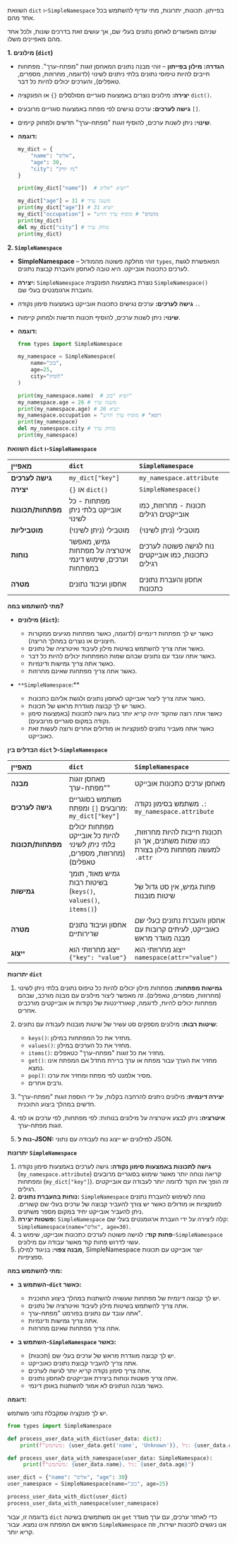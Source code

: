השוואת `dict` ו-`SimpleNamespace` בפייתון. תכונות, יתרונות, מתי עדיף להשתמש בכל אחד מהם.


שניהם מאפשרים לאחסן נתונים בעלי שם, אך עושים זאת בדרכים שונות, ולכל אחד מהם מאפיינים משלו.

**1. מילונים (`dict`)**

*   **הגדרה:** **מילון בפייתון** – זוהי מבנה נתונים המאחסן זוגות "מפתח-ערך". מפתחות חייבים להיות טיפוסי נתונים בלתי ניתנים לשינוי (לדוגמה, מחרוזות, מספרים, טאפלים), והערכים יכולים להיות כל דבר.
*   **יצירה:** מילונים נוצרים באמצעות סוגריים מסולסלים `{}` או הפונקציה `dict()`.
*   **גישה לערכים:** ערכים נגישים לפי מפתח באמצעות סוגריים מרובעים `[]`.
*   **שינוי:** ניתן לשנות ערכים, להוסיף זוגות "מפתח-ערך" חדשים ולמחוק קיימים.
*   **דוגמה:**

    ```python
    my_dict = {
        "name": "אליס",
        "age": 30,
        "city": "ניו יורק"
    }

    print(my_dict["name"])  # יוציא "אליס"

    my_dict["age"] = 31 # משנה ערך
    print(my_dict["age"]) # יוציא 31
    my_dict["occupation"] = "מהנדס" # מוסיף ערך חדש
    print(my_dict)
    del my_dict["city"] # מוחק ערך
    print(my_dict)
    ```

**2. `SimpleNamespace`**

*   **SimpleNamespace** – זוהי מחלקה פשוטה מהמודול `types`, המאפשרת לגשת לערכים כתכונות אובייקט. היא טובה לאחסון והעברת קבוצת נתונים.
*   **יצירה:** `SimpleNamespace` נוצרת באמצעות הפונקציה `SimpleNamespace()` והעברת ארגומנטים בעלי שם.
*   **גישה לערכים:** ערכים נגישים כתכונות אובייקט באמצעות סימון נקודה `.`.
*   **שינוי:** ניתן לשנות ערכים, להוסיף תכונות חדשות ולמחוק קיימות.
*   **דוגמה:**

    ```python
    from types import SimpleNamespace

    my_namespace = SimpleNamespace(
        name="בוב",
        age=25,
        city="לונדון"
    )

    print(my_namespace.name)  # יוציא "בוב"
    my_namespace.age = 26 # משנה ערך
    print(my_namespace.age) # יוציא 26
    my_namespace.occupation = "רופא" # מוסיף ערך חדש
    print(my_namespace)
    del my_namespace.city # מוחק ערך
    print(my_namespace)
    ```

**השוואת `dict` ו-`SimpleNamespace`**

| מאפיין        | `dict`                             | `SimpleNamespace`                      |
| :-------------------- | :--------------------------------- | :------------------------------------- |
| **גישה לערכים** | `my_dict["key"]`                   | `my_namespace.attribute`             |
| **יצירה**          | `{}` או `dict()`                   | `SimpleNamespace()`                   |
| **מפתחות/תכונות**    | מפתחות - כל אובייקט בלתי ניתן לשינוי | תכונות - מחרוזות, כמו אובייקטים רגילים     |
| **מוטביליות**    | מוטבילי (ניתן לשינוי)            | מוטבילי (ניתן לשינוי)             |
| **נוחות** |  גמיש, מאפשר איטרציה על מפתחות וערכים, שימוש דינמי במפתחות        |  נוח לגישה פשוטה לערכים כתכונות, כמו אובייקטים רגילים                    |
| **מטרה**    | אחסון ועיבוד נתונים        | אחסון והעברת נתונים כתכונות |

**מתי להשתמש במה?**

*   **מילונים (`dict`):**
    *   כאשר יש לך מפתחות דינמיים (לדוגמה, כאשר מפתחות מגיעים ממקורות חיצוניים או נוצרים במהלך הריצה).
    *   כאשר אתה צריך להשתמש בשיטות מילון לעיבוד ואיטרציה של נתונים.
    *   כאשר אתה עובד עם נתונים שבהם שמות המפתחות יכולים להיות כל דבר.
    *   כאשר אתה צריך גמישות ודינמיות.
    *   כאשר אתה צריך מפתחות שאינם מחרוזות.

*   `**SimpleNamespace`:**
    *   כאשר אתה צריך ליצור אובייקט לאחסון נתונים ולגשת אליהם כתכונות.
    *   כאשר יש לך קבוצה מוגדרת מראש של תכונות.
    *   כאשר אתה רוצה שהקוד יהיה קריא יותר בעת גישה לתכונות (באמצעות סימון נקודה במקום סוגריים מרובעים).
    *   כאשר אתה מעביר נתונים לפונקציות או מודולים אחרים ורוצה לעשות זאת כאובייקט.



**הבדלים בין `dict` ל-`SimpleNamespace`**

| מאפיין        | `dict`                                                                    | `SimpleNamespace`                                                                                             |
| :-------------------- | :-------------------------------------------------------------------------- | :------------------------------------------------------------------------------------------------------------ |
| **מבנה**         | מאחסן זוגות "מפתח-ערך"                                                 | מאחסן ערכים כתכונות אובייקט                                                                         |
| **גישה לערכים** | משתמש בסוגריים מרובעים `[]` ומפתח: `my_dict["key"]`                 | משתמש בסימון נקודה `.`: `my_namespace.attribute`                                                     |
| **מפתחות/תכונות**    | מפתחות יכולים להיות כל אובייקט *בלתי ניתן לשינוי* (מחרוזות, מספרים, טאפלים)    | תכונות חייבות להיות מחרוזות, כמו שמות משתנים, אך הן למעשה מפתחות מילון בצורת `.attr` |
| **גמישות**          | גמיש מאוד, תומך בשיטות רבות (`keys()`, `values()`, `items()`) | פחות גמיש, אין סט גדול של שיטות מובנות                                                          |
| **מטרה**     | אחסון ועיבוד נתונים שרירותיים                                   | אחסון והעברת נתונים *בעלי שם* כאובייקט, לעיתים קרובות עם מבנה מוגדר מראש                 |
| **ייצוג**        | ייצוג מחרוזתי הוא `{"key": "value"}`   | ייצוג מחרוזתי הוא  `namespace(attr="value")`                        |

**יתרונות `dict`**

1.  **גמישות מפתחות:** מפתחות מילון יכולים להיות כל טיפוס נתונים בלתי ניתן לשינוי (מחרוזות, מספרים, טאפלים). זה מאפשר ליצור מילונים עם מבנה מורכב, שבהם מפתחות יכולים להיות, לדוגמה, קואורדינטות של נקודות או אובייקטים מורכבים אחרים.

2.  **שיטות רבות:** מילונים מספקים סט עשיר של שיטות מובנות לעבודה עם נתונים:
    *   `keys()`: מחזיר את כל המפתחות במילון.
    *   `values()`: מחזיר את כל הערכים במילון.
    *   `items()`: מחזיר את כל זוגות "מפתח-ערך" כטאפלים.
    *   `get()`: מחזיר את הערך עבור מפתח או ערך ברירת מחדל אם המפתח אינו נמצא.
    *   `pop()`: מסיר אלמנט לפי מפתח ומחזיר את ערכו.
    *   ורבים אחרים.

3.  **יצירה דינמית:** מילונים ניתנים להרחבה בקלות, על ידי הוספת זוגות "מפתח-ערך" חדשים במהלך ביצוע התוכנית.

4.  **איטרציה:** ניתן לבצע איטרציה על מילונים בנוחות: לפי מפתחות, לפי ערכים או לפי זוגות מפתח-ערך.
5.  **נוח ל-JSON:** למילונים יש ייצוג נוח לעבודה עם נתוני JSON.

**יתרונות `SimpleNamespace`**

1.  **גישה לתכונות באמצעות סימון נקודה:** גישה לערכים באמצעות סימון נקודה (`my_namespace.attribute`) קריאה ונוחה יותר מאשר שימוש בסוגריים מרובעים ומפתחות (`my_dict["key"]`). זה הופך את הקוד לדומה יותר לעבודה עם אובייקטים רגילים.
2.  **נוחות בהעברת נתונים:** `SimpleNamespace` נוחה לשימוש להעברת נתונים לפונקציות או מודולים כאשר יש צורך להעביר קבוצה של ערכים בעלי שם קשורים. ניתן להעביר אובייקט יחיד במקום מספר משתנים.
3.  **פשטות יצירה:** `SimpleNamespace` קלה ליצירה על ידי העברת ארגומנטים בעלי שם: `SimpleNamespace(name="אליס", age=30)`.
4.  **פחות קוד:** לגישה פשוטה לערכים כתכונות אובייקט, שימוש ב-`SimpleNamespace` עשוי לדרוש פחות קוד מאשר עבודה עם מילונים.
5.  **מבנה צפוי:** בניגוד למילון, SimpleNamespace יוצר אובייקט עם תכונות ספציפיות.

**מתי להשתמש במה:**

*   **השתמש ב-`dict` כאשר:**
    *   יש לך קבוצה דינמית של מפתחות שעשויה להשתנות במהלך ביצוע התוכנית.
    *   אתה צריך להשתמש בשיטות מילון לעיבוד ואיטרציה של נתונים.
    *   אתה עובד עם נתונים בפורמט "מפתח-ערך".
    *   אתה צריך גמישות ודינמיות.
    *   אתה צריך מפתחות שאינם מחרוזות.

*   **השתמש ב-`SimpleNamespace` כאשר:**
    *   יש לך קבוצה מוגדרת מראש של ערכים בעלי שם (תכונות).
    *   אתה צריך להעביר קבוצת נתונים כאובייקט.
    *   אתה צריך סימון נקודה קריא יותר לגישה לערכים.
    *   אתה צריך פשטות ונוחות ביצירת אובייקטים לאחסון נתונים.
    *   כאשר מבנה הנתונים לא אמור להשתנות באופן דינמי.

**דוגמה:**

יש לך פונקציה שמקבלת נתוני משתמש.

```python
from types import SimpleNamespace

def process_user_data_with_dict(user_data: dict):
    print(f"משתמש: {user_data.get('name', 'Unknown')}, גיל: {user_data.get('age', 'Unknown')}")

def process_user_data_with_namespace(user_data: SimpleNamespace):
     print(f"משתמש: {user_data.name}, גיל: {user_data.age}")

user_dict = {"name": "אליס", "age": 30}
user_namespace = SimpleNamespace(name="בוב", age=25)

process_user_data_with_dict(user_dict)
process_user_data_with_namespace(user_namespace)
```

בדוגמה זו, עבור `dict` אנו משתמשים בשיטה `get` כדי לאחזר ערכים, עם ערך מוגדר מראש אם המפתח אינו נמצא. עבור `SimpleNamespace` אנו ניגשים לתכונות ישירות, וזה קריא יותר.
